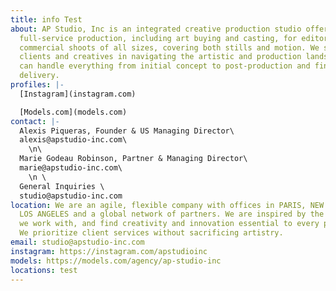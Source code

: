 ```yaml
---
title: info Test
about: AP Studio, Inc is an integrated creative production studio offering
  full-service production, including art buying and casting, for editorial and
  commercial shoots of all sizes, covering both stills and motion. We support
  clients and creatives in navigating the artistic and production landscape – we
  can handle everything from initial concept to post-production and final
  delivery.
profiles: |-
  [Instagram](instagram.com)

  [Models.com](models.com)
contact: |-
  Alexis Piqueras, Founder & US Managing Director\
  alexis@apstudio-inc.com\
    \n\
  Marie Godeau Robinson, Partner & Managing Director\
  marie@apstudio-inc.com\
    \n \
  General Inquiries \
  studio@apstudio-inc.com
location: We are an agile, flexible company with offices in PARIS, NEW YORK, and
  LOS ANGELES and a global network of partners. We are inspired by the artists
  we work with, and find creativity and innovation essential to every project.
  We prioritize client services without sacrificing artistry.
email: studio@apstudio-inc.com
instagram: https://instagram.com/apstudioinc
models: https://models.com/agency/ap-studio-inc
locations: test
---
```

